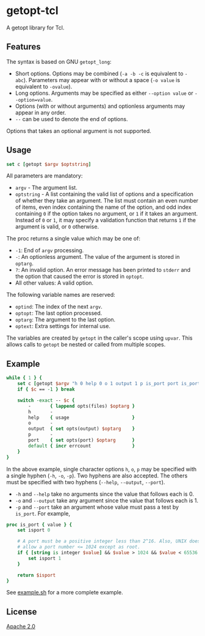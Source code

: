 # getopt-tcl
A getopt library for Tcl.


## Features

The syntax is based on GNU `getopt_long`:

- Short options. Options may be combined (`-a -b -c` is equivalent to `-abc`).
  Parameters may appear with or without a space (`-o value` is equivalent to
  `-ovalue`).
- Long options. Arguments may be specified as either `--option value` or
  `--option=value`.
- Options (with or without arguments) and optionless arguments may appear in
  any order.
- `--` can be used to denote the end of options.

Options that takes an optional argument is not supported.


## Usage
```tcl
set c [getopt $argv $optstring]
```

All parameters are mandatory:
- `argv` - The argument list.
- `optstring` - A list containing the valid list of options and a specification
  of whether they take an argument. The list must contain an even number of
  items, even index containing the name of the option, and odd index containing
  `0` if the option takes no argument, or `1` if it takes an argument. Instead of
  `0` or `1`, it may specify a validation function that returns `1` if the
  argument is valid, or `0` otherwise.

The proc returns a single value which may be one of:
- `-1`: End of `argv` processing.
- `-`: An optionless argument. The value of the argument is stored in `optarg`.
- `?`: An invalid option. An error message has been printed to `stderr` and the
  option that caused the error is stored in `optopt`.
- All other values: A valid option.

The following variable names are reserved:
- `optind`: The index of the next `argv`.
- `optopt`: The last option processed.
- `optarg`: The argument to the last option.
- `optext`: Extra settings for internal use.

The variables are created by `getopt` in the caller's scope using `upvar`. This
allows calls to `getopt` be nested or called from multiple scopes.


## Example
```tcl
while { 1 } {
    set c [getopt $argv "h 0 help 0 o 1 output 1 p is_port port is_port"]
    if { $c == -1 } break

    switch -exact -- $c {
        -       { lappend opts(files) $optarg }
        h       -
        help    { usage                       }
        o       -
        output  { set opts(output) $optarg    }
        p       -
        port    { set opts(port) $optarg      }
        default { incr errcount               }
    }
}
```

In the above example, single character options `h`, `o`, `p` may be specified with a single hyphen (`-h`, `-o`, `-p`). Two hyphens are also accepted. The others must be specified with two hyphens (`--help`, `--output`, `--port`).

- `-h` and `--help` take no arguments since the value that follows each is 0.
- `-o` and `--output` take any argument since the value that follows each is 1.
- `-p` and `--port` take an argument whose value must pass a test by `is_port`. For example,

```tcl
proc is_port { value } {
    set isport 0

    # A port must be a positive integer less than 2^16. Also, UNIX doesn't
    # allow a port number <= 1024 except as root.
    if { [string is integer $value] && $value > 1024 && $value < 65536 } {
        set isport 1
    }

    return $isport
}
```

See [example.sh] for a more complete example.


## License

[Apache 2.0]


[example.sh]: <https://github.com/markuskimius/getopt-tcl/blob/master/test/example.sh>
[Apache 2.0]: <https://github.com/markuskimius/getopt-tcl/blob/master/LICENSE>

